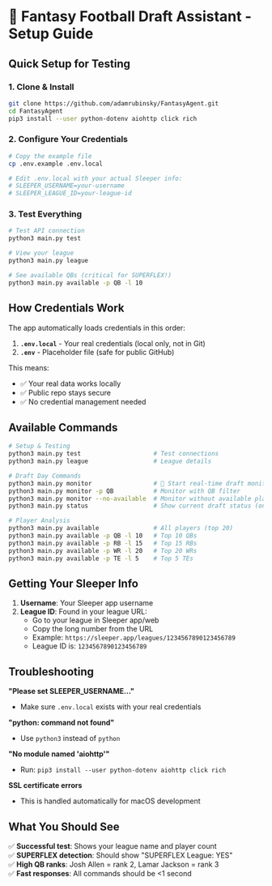 # 🚀 Fantasy Football Draft Assistant - Setup Guide

## Quick Setup for Testing

### 1. Clone & Install
```bash
git clone https://github.com/adamrubinsky/FantasyAgent.git
cd FantasyAgent
pip3 install --user python-dotenv aiohttp click rich
```

### 2. Configure Your Credentials
```bash
# Copy the example file
cp .env.example .env.local

# Edit .env.local with your actual Sleeper info:
# SLEEPER_USERNAME=your-username
# SLEEPER_LEAGUE_ID=your-league-id
```

### 3. Test Everything
```bash
# Test API connection
python3 main.py test

# View your league
python3 main.py league

# See available QBs (critical for SUPERFLEX!)
python3 main.py available -p QB -l 10
```

## How Credentials Work

The app automatically loads credentials in this order:
1. **`.env.local`** - Your real credentials (local only, not in Git)
2. **`.env`** - Placeholder file (safe for public GitHub)

This means:
- ✅ Your real data works locally
- ✅ Public repo stays secure
- ✅ No credential management needed

## Available Commands

```bash
# Setup & Testing
python3 main.py test                    # Test connections
python3 main.py league                  # League details

# Draft Day Commands
python3 main.py monitor                 # 🚨 Start real-time draft monitoring
python3 main.py monitor -p QB           # Monitor with QB filter
python3 main.py monitor --no-available  # Monitor without available players table
python3 main.py status                  # Show current draft status (one-time)

# Player Analysis
python3 main.py available               # All players (top 20)
python3 main.py available -p QB -l 10   # Top 10 QBs
python3 main.py available -p RB -l 15   # Top 15 RBs
python3 main.py available -p WR -l 20   # Top 20 WRs
python3 main.py available -p TE -l 5    # Top 5 TEs
```

## Getting Your Sleeper Info

1. **Username**: Your Sleeper app username
2. **League ID**: Found in your league URL:
   - Go to your league in Sleeper app/web
   - Copy the long number from the URL
   - Example: `https://sleeper.app/leagues/1234567890123456789`
   - League ID is: `1234567890123456789`

## Troubleshooting

**"Please set SLEEPER_USERNAME..."**
- Make sure `.env.local` exists with your real credentials

**"python: command not found"**
- Use `python3` instead of `python`

**"No module named 'aiohttp'"**
- Run: `pip3 install --user python-dotenv aiohttp click rich`

**SSL certificate errors**
- This is handled automatically for macOS development

## What You Should See

✅ **Successful test**: Shows your league name and player count  
✅ **SUPERFLEX detection**: Should show "SUPERFLEX League: YES"  
✅ **High QB ranks**: Josh Allen = rank 2, Lamar Jackson = rank 3  
✅ **Fast responses**: All commands should be <1 second